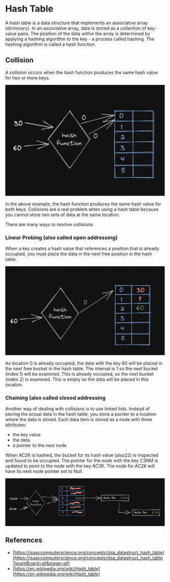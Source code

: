 # Hash Table

A hash table is a data structure that implements an associative array (dictionary). In an associative array, data is stored as a collection of key-value pairs. The position of the data within the array is determined by applying a hashing algorithm to the key - a process called hashing. The hashing algorithm is called a hash function.

## Collision

A collision occurs when the hash function produces the same hash value for two or more keys.

![hash table collision](/assets/hash-table-collision.png)

In the above example, the hash function produces the same hash value for both keys. Collisions are a real problem when using a hash table because you cannot store two sets of data at the same location.

There are many ways to resolve collisions.

### Linear Probing (also called open addressing)

When a key creates a hash value that references a position that is already occupied, you must place the data in the next free position in the hash table.

![linear probing](/assets/hash-table-linear-probing.png)

As location 0 is already occupied, the data with the key 60 will be placed in the next free bucket in the hash table. The interval is 1 so the next bucket (index 1) will be examined. This is already occupied, so the next bucket (index 2) is examined. This is empty so the data will be placed in this location.

### Chaining (also called closed addressing

Another way of dealing with collisions is to use linked lists.
Instead of storing the actual data in the hash table, you store a pointer to a location where the data is stored. Each data item is stored as a node with three attributes:

- the key value
- the data
- a pointer to the next node

When AC2K is hashed, the bucket for its hash value (also22) is inspected and found to be occupied. The pointer for the node with the key C3NM is updated to point to the node with the key AC2K. The node for AC2K will have its next node pointer set to Null.

![linear probing](/assets/hash-table-chaining.png)

## References

- [https://isaaccomputerscience.org/concepts/dsa_datastruct_hash_table](https://isaaccomputerscience.org/concepts/dsa_datastruct_hash_table?examBoard=all&stage=all)
- [https://en.wikipedia.org/wiki/Hash_table](https://en.wikipedia.org/wiki/Hash_table)

